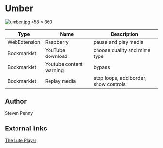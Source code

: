 Umber
============================
![umber.jpg 458 × 360][hero]

Type | Name | Description
-----|------|------------
WebExtension | Raspberry | pause and play media
Bookmarklet | YouTube download | choose quality and mime type
Bookmarklet | Youtube content warning | bypass
Bookmarklet | Replay media | stop loops, add border, show controls

Author
------------
Steven Penny

External links
---------------------
[The Lute Player][lt]

[protocol is needed for image to render]::
[hero]:https://raw.githubusercontent.com/cup/umber/master/umber.jpg
[lt]:https://wikipedia.org/wiki/The_Lute_Player_(Caravaggio)
